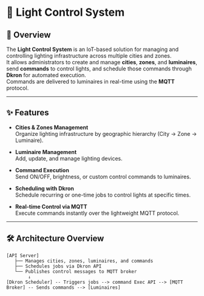 # 🌟 Light Control System

## 📖 Overview
The **Light Control System** is an IoT-based solution for managing and controlling lighting infrastructure across multiple cities and zones.  
It allows administrators to create and manage **cities**, **zones**, and **luminaires**, send **commands** to control lights, and schedule those commands through **Dkron** for automated execution.  
Commands are delivered to luminaires in real-time using the **MQTT** protocol.

---

## ✨ Features
- **Cities & Zones Management**  
  Organize lighting infrastructure by geographic hierarchy (City → Zone → Luminaire).

- **Luminaire Management**  
  Add, update, and manage lighting devices.

- **Command Execution**  
  Send ON/OFF, brightness, or custom control commands to luminaires.

- **Scheduling with Dkron**  
  Schedule recurring or one-time jobs to control lights at specific times.

- **Real-time Control via MQTT**  
  Execute commands instantly over the lightweight MQTT protocol.

---

## 🛠 Architecture Overview
```plaintext
[API Server]
   ├── Manages cities, zones, luminaires, and commands
   ├── Schedules jobs via Dkron API
   └── Publishes control messages to MQTT broker
        ↓
[Dkron Scheduler] -- Triggers jobs --> command Exec API --> [MQTT Broker] -- Sends commands --> [Luminaires]
